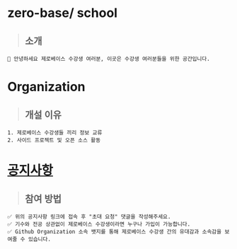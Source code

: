 # zero-base/ school

> ## 소개 

    🎉 안녕하세요 제로베이스 수강생 여러분, 이곳은 수강생 여러분들을 위한 공간입니다.




# Organization

> ## 개설 이유  
  
    1. 제로베이스 수강생들 끼리 정보 교류
    2. 사이드 프로젝트 및 오픈 소스 활동

# [공지사항](https://github.com/zero-base-school/.github/discussions/2)

> ## 참여 방법 
  
    ✅ 위의 공지사항 링크에 접속 후 "초대 요청" 댓글을 작성해주세요.
    ✅ 기수와 전공 상관없이 제로베이스 수강생이라면 누구나 가입이 가능합니다.
    ✅ Github Organization 소속 뱃지를 통해 제로베이스 수강생 간의 유대감과 소속감을 보여줄 수 있습니다.


